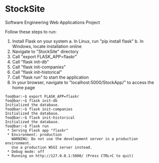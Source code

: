 # StockSite
Software Engineering Web Applications Project

Follow these steps to run:

1. Install Flask on your system
    a. In Linux, run "pip install flask"
    b. In Windows, locate installation online
1. Navigate to "StockSite" directory
2. Call "export FLASK_APP=flaskr"
3. Call "flask init-db"
4. Call "flask init-companies"
5. Call "flask init-historical"
6. Call "flask run" to start the application
7. In your browser, navigate to "localhost:5000/StockApp/" to access the home page

```console
foo@bar:~$ export FLASK_APP=flaskr
foo@bar:~$ flask init-db
Initialized the database.
foo@bar:~$ flask init-companies
Initialized the database.
foo@bar:~$ flask init-historical
Initialized the database.
foo@bar:~$ flask run
 * Serving Flask app "flaskr"
 * Environment: production
   WARNING: Do not use the development server in a production environment.
   Use a production WSGI server instead.
 * Debug mode: off
 * Running on http://127.0.0.1:5000/ (Press CTRL+C to quit)
```
